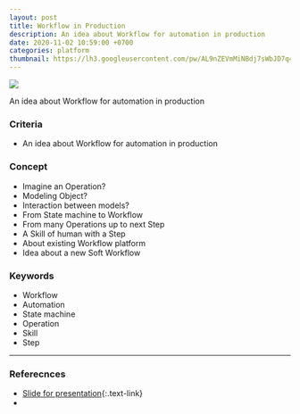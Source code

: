 ```yaml
---
layout: post
title: Workflow in Production
description: An idea about Workflow for automation in production
date: 2020-11-02 10:59:00 +0700
categories: platform
thumbnail: https://lh3.googleusercontent.com/pw/AL9nZEVmMiNBdj7sWbJD7q4Wxoqbs8OvYUtquKp6G2jaiEzhnb-t5ASXei4PJGZxgyzvt4AoEbrZoZf_R2AFqXKhgY1tzPmdghNpUUR4F_gMYMewfqrzDiDcwKt0FfT42eWs9CkNQvPQutTI5e9HgB0vzMeY2Q=w700-h408-no?authuser=0
---
```


![](https://lh3.googleusercontent.com/pw/AL9nZEVmMiNBdj7sWbJD7q4Wxoqbs8OvYUtquKp6G2jaiEzhnb-t5ASXei4PJGZxgyzvt4AoEbrZoZf_R2AFqXKhgY1tzPmdghNpUUR4F_gMYMewfqrzDiDcwKt0FfT42eWs9CkNQvPQutTI5e9HgB0vzMeY2Q=w700-h408-no?authuser=0)

An idea about Workflow for automation in production

### Criteria
- An idea about Workflow for automation in production

### Concept
- Imagine an Operation?
- Modeling Object?
- Interaction between models? 
- From State machine to Workflow
- From many Operations up to next Step
- A Skill of human with a Step
- About existing Workflow platform
- Idea about a new Soft Workflow

### Keywords
- Workflow
- Automation
- State machine
- Operation
- Skill
- Step

---
### Referecnces
- [Slide for presentation](https://docs.google.com/presentation/d/1QhnDcnQbItIknqyNwyuiVfbkAspUna7RIdglOjKWG9I/edit?usp=sharing){:.text-link}
- 
